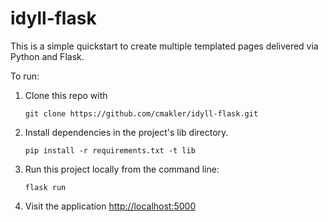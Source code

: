 # idyll-flask

This is a simple quickstart to create multiple templated pages delivered via Python and Flask.

To run:

1. Clone this repo with

   ```
   git clone https://github.com/cmakler/idyll-flask.git
   ```
2. Install dependencies in the project's lib directory.

   ```
   pip install -r requirements.txt -t lib
   ```
3. Run this project locally from the command line:

   ```
   flask run
   ```

4. Visit the application [http://localhost:5000](http://localhost:5000)

